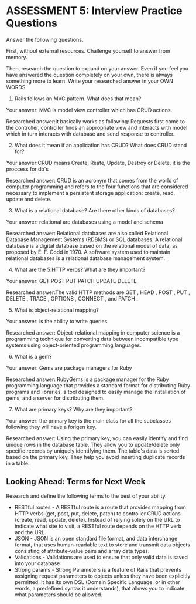 # ASSESSMENT 5: Interview Practice Questions
Answer the following questions.

First, without external resources. Challenge yourself to answer from memory.

Then, research the question to expand on your answer. Even if you feel you have answered the question completely on your own, there is always something more to learn. Write your researched answer in your OWN WORDS.

1. Rails follows an MVC pattern. What does that mean?

  Your answer: MVC is model view controller which has CRUD actions.

  Researched answer:It basically works as following: Requests first come to the controller, controller finds an appropriate view and interacts with model which in turn interacts with database and send response to controller.



2. What does it mean if an application has CRUD? What does CRUD stand for?

  Your answer:CRUD means Create, Reate, Update, Destroy or Delete. it is the proccess for db's

  Researched answer: CRUD is an acronym that comes from the world of computer programming and refers to the four functions that are considered necessary to implement a persistent storage application: create, read, update and delete.



3. What is a relational database? Are there other kinds of databases?

  Your answer: relational are databases using a model and schema

  Researched answer: Relational databases are also called Relational Database Management Systems (RDBMS) or SQL databases. A relational database is a digital database based on the relational model of data, as proposed by E. F. Codd in 1970. A software system used to maintain relational databases is a relational database management system.



4. What are the 5 HTTP verbs? What are they important?

  Your answer: GET POST PUT PATCH UPDATE DELETE

  Researched answer:The valid HTTP methods are GET , HEAD , POST , PUT , DELETE , TRACE , OPTIONS , CONNECT , and PATCH .



5. What is object-relational mapping?

  Your answer: is the ability to write queries

  Researched answer: Object-relational mapping in computer science is a programming technique for converting data between incompatible type systems using object-oriented programming languages.



6. What is a gem?

  Your answer: Gems are package managers for Ruby

  Researched answer: RubyGems is a package manager for the Ruby programming language that provides a standard format for distributing Ruby programs and libraries, a tool designed to easily manage the installation of gems, and a server for distributing them.



7. What are primary keys? Why are they important?

  Your answer: the primary key is the main class for all the subclasses following they will have a forigen key.

  Researched answer: Using the primary key, you can easily identify and find unique rows in the database table. They allow you to update/delete only specific records by uniquely identifying them. The table's data is sorted based on the primary key. They help you avoid inserting duplicate records in a table.



## Looking Ahead: Terms for Next Week

Research and define the following terms to the best of your ability.
- RESTful routes - A RESTful route is a route that provides mapping from HTTP verbs (get, post, put, delete, patch) to controller CRUD actions (create, read, update, delete). Instead of relying solely on the URL to indicate what site to visit, a RESTful route depends on the HTTP verb and the URL.
- JSON - JSON is an open standard file format, and data interchange format, that uses human-readable text to store and transmit data objects consisting of attribute–value pairs and array data types.
- Validations - Validations are used to ensure that only valid data is saved into your database
- Strong params - Strong Parameters is a feature of Rails that prevents assigning request parameters to objects unless they have been explicitly permitted. It has its own DSL (Domain Specific Language, or in other words, a predefined syntax it understands), that allows you to indicate what parameters should be allowed.
